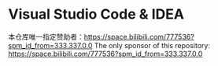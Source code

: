 # Visual Studio Code & IDEA
本仓库唯一指定赞助者：https://space.bilibili.com/777536?spm_id_from=333.337.0.0
The only sponsor of this repository: https://space.bilibili.com/777536?spm_id_from=333.337.0.0
